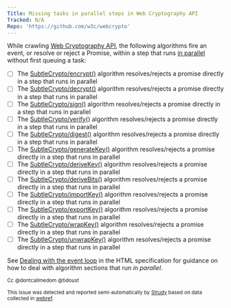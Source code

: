 ```yaml
---
Title: Missing tasks in parallel steps in Web Cryptography API
Tracked: N/A
Repo: 'https://github.com/w3c/webcrypto'
---
```


While crawling [Web Cryptography API](https://w3c.github.io/webcrypto/), the following algorithms fire an event, or resolve or reject a Promise, within a step that runs [in parallel](https://html.spec.whatwg.org/multipage/infrastructure.html#in-parallel) without first queuing a task:
* [ ] The [SubtleCrypto/encrypt()](https://w3c.github.io/webcrypto/#dfn-SubtleCrypto-method-encrypt) algorithm resolves/rejects a promise directly in a step that runs in parallel
* [ ] The [SubtleCrypto/decrypt()](https://w3c.github.io/webcrypto/#dfn-SubtleCrypto-method-decrypt) algorithm resolves/rejects a promise directly in a step that runs in parallel
* [ ] The [SubtleCrypto/sign()](https://w3c.github.io/webcrypto/#dfn-SubtleCrypto-method-sign) algorithm resolves/rejects a promise directly in a step that runs in parallel
* [ ] The [SubtleCrypto/verify()](https://w3c.github.io/webcrypto/#dfn-SubtleCrypto-method-verify) algorithm resolves/rejects a promise directly in a step that runs in parallel
* [ ] The [SubtleCrypto/digest()](https://w3c.github.io/webcrypto/#dfn-SubtleCrypto-method-digest) algorithm resolves/rejects a promise directly in a step that runs in parallel
* [ ] The [SubtleCrypto/generateKey()](https://w3c.github.io/webcrypto/#dfn-SubtleCrypto-method-generateKey) algorithm resolves/rejects a promise directly in a step that runs in parallel
* [ ] The [SubtleCrypto/deriveKey()](https://w3c.github.io/webcrypto/#dfn-SubtleCrypto-method-deriveKey) algorithm resolves/rejects a promise directly in a step that runs in parallel
* [ ] The [SubtleCrypto/deriveBits()](https://w3c.github.io/webcrypto/#dfn-SubtleCrypto-method-deriveBits) algorithm resolves/rejects a promise directly in a step that runs in parallel
* [ ] The [SubtleCrypto/importKey()](https://w3c.github.io/webcrypto/#dfn-SubtleCrypto-method-importKey) algorithm resolves/rejects a promise directly in a step that runs in parallel
* [ ] The [SubtleCrypto/exportKey()](https://w3c.github.io/webcrypto/#dfn-SubtleCrypto-method-exportKey) algorithm resolves/rejects a promise directly in a step that runs in parallel
* [ ] The [SubtleCrypto/wrapKey()](https://w3c.github.io/webcrypto/#dfn-SubtleCrypto-method-wrapKey) algorithm resolves/rejects a promise directly in a step that runs in parallel
* [ ] The [SubtleCrypto/unwrapKey()](https://w3c.github.io/webcrypto/#dfn-SubtleCrypto-method-unwrapKey) algorithm resolves/rejects a promise directly in a step that runs in parallel

See [Dealing with the event loop](https://html.spec.whatwg.org/multipage/webappapis.html#event-loop-for-spec-authors) in the HTML specification for guidance on how to deal with algorithm sections that run *in parallel*.

<sub>Cc @dontcallmedom @tidoust</sub>

<sub>This issue was detected and reported semi-automatically by [Strudy](https://github.com/w3c/strudy/) based on data collected in [webref](https://github.com/w3c/webref/).</sub>
